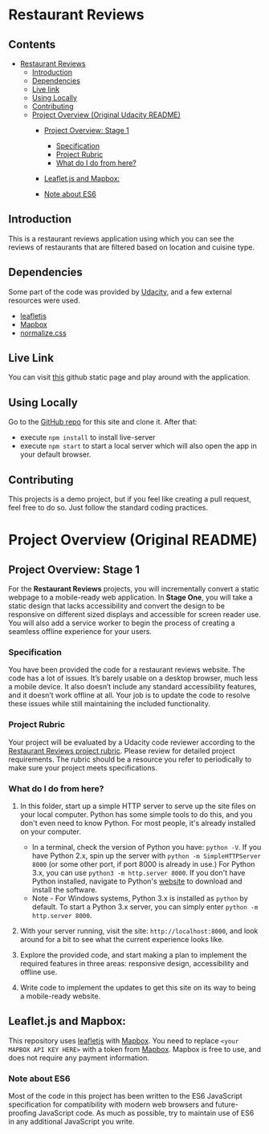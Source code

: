 # Restaurant Reviews

## Contents

- [Restaurant Reviews](#restaurant-reviews)
    - [Introduction](#introduction)
    - [Dependencies](#dependencies)
    - [Live link](#live-link)
    - [Using Locally](#using-locally)
    - [Contributing](#contributing)
    - [Project Overview (Original Udacity README)](#project-overview-original-readme)
        - [Project Overview: Stage 1](#project-overview-stage-1)
            - [Specification](#specification)
            - [Project Rubric](#project-rubric)
            - [What do I do from here?](#what-do-i-do-from-here)
            
        - [Leaflet.js and Mapbox:](#leafletjs-and-mapbox)
        - [Note about ES6](#note-about-es6)

## Introduction

This is a restaurant reviews application using which you can see the reviews of restaurants that are filtered based on location and cuisine type.

## Dependencies

Some part of the code was provided by [Udacity](https://github.com/udacity/mws-restaurant-stage-1), and a few external resources were used.

- [leafletjs](https://leafletjs.com/)
- [Mapbox](https://www.mapbox.com/)
- [normalize.css](https://necolas.github.io/normalize.css/)

## Live Link
You can visit [this](https://aman-kumar-rai.github.io/mws-restaurant-stage-1/) github static page and play around with the application.

## Using Locally

Go to the [GitHub repo](https://github.com/aman-kumar-rai/mws-restaurant-stage-1/) for this site and clone it. After that:
* execute ```npm install``` to install live-server
* execute ```npm start``` to start a local server which will also open the app in your default browser.

## Contributing

This projects is a demo project, but if you feel like creating a pull request, feel free to do so. Just follow the standard coding practices.

# Project Overview (Original README)

## Project Overview: Stage 1

For the **Restaurant Reviews** projects, you will incrementally convert a static webpage to a mobile-ready web application. In **Stage One**, you will take a static design that lacks accessibility and convert the design to be responsive on different sized displays and accessible for screen reader use. You will also add a service worker to begin the process of creating a seamless offline experience for your users.

### Specification

You have been provided the code for a restaurant reviews website. The code has a lot of issues. It’s barely usable on a desktop browser, much less a mobile device. It also doesn’t include any standard accessibility features, and it doesn’t work offline at all. Your job is to update the code to resolve these issues while still maintaining the included functionality.

### Project Rubric

Your project will be evaluated by a Udacity code reviewer according to the [Restaurant Reviews project rubric](https://review.udacity.com/#!/rubrics/1090/view). Please review for detailed project requirements. The rubric should be a resource you refer to periodically to make sure your project meets specifications.

### What do I do from here?

1. In this folder, start up a simple HTTP server to serve up the site files on your local computer. Python has some simple tools to do this, and you don't even need to know Python. For most people, it's already installed on your computer.

    * In a terminal, check the version of Python you have: `python -V`. If you have Python 2.x, spin up the server with `python -m SimpleHTTPServer 8000` (or some other port, if port 8000 is already in use.) For Python 3.x, you can use `python3 -m http.server 8000`. If you don't have Python installed, navigate to Python's [website](https://www.python.org/) to download and install the software.
   * Note -  For Windows systems, Python 3.x is installed as `python` by default. To start a Python 3.x server, you can simply enter `python -m http.server 8000`.
2. With your server running, visit the site: `http://localhost:8000`, and look around for a bit to see what the current experience looks like.
3. Explore the provided code, and start making a plan to implement the required features in three areas: responsive design, accessibility and offline use.
4. Write code to implement the updates to get this site on its way to being a mobile-ready website.

## Leaflet.js and Mapbox:

This repository uses [leafletjs](https://leafletjs.com/) with [Mapbox](https://www.mapbox.com/). You need to replace `<your MAPBOX API KEY HERE>` with a token from [Mapbox](https://www.mapbox.com/). Mapbox is free to use, and does not require any payment information.

### Note about ES6

Most of the code in this project has been written to the ES6 JavaScript specification for compatibility with modern web browsers and future-proofing JavaScript code. As much as possible, try to maintain use of ES6 in any additional JavaScript you write.
